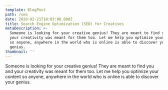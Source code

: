 ```yaml
---
template: BlogPost
path: /seo
date: 2020-02-21T10:03:00.000Z
title: Search Engine Optimization (SEO) for Creatives
metaDescription: >-
  Someone is looking for your creative genius! They are meant to find you and
  your creativity was meant for them too. Let me help you optimize your content
  so anyone, anywhere in the world who is online is able to discover your
  genius. 
thumbnail: ''
---
```

Someone is looking for your creative genius! They are meant to find you and your creativity was meant for them too. Let me help you optimize your content so anyone, anywhere in the world who is online is able to discover your genius. 
